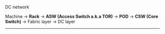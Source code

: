 DC network  
  
Machine -> **Rack** -> **ASW (Access Switch a.k.a TOR)** -> **POD** -> **CSW (Core Switch)** -> Fabric layer -> DC layer

---
